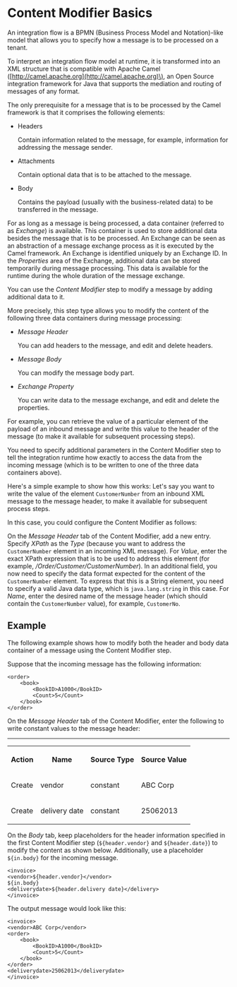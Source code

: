 <!-- loiob0576a824cdf46868fcc70fd9e697f16 -->

# Content Modifier Basics



An integration flow is a BPMN \(Business Process Model and Notation\)-like model that allows you to specify how a message is to be processed on a tenant.

To interpret an integration flow model at runtime, it is transformed into an XML structure that is compatible with Apache Camel \([http://camel.apache.org](http://camel.apache.org)\), an Open Source integration framework for Java that supports the mediation and routing of messages of any format.

The only prerequisite for a message that is to be processed by the Camel framework is that it comprises the following elements:

-   Headers

    Contain information related to the message, for example, information for addressing the message sender.

-   Attachments

    Contain optional data that is to be attached to the message.

-   Body

    Contains the payload \(usually with the business-related data\) to be transferred in the message.


For as long as a message is being processed, a data container \(referred to as *Exchange*\) is available. This container is used to store additional data besides the message that is to be processed. An Exchange can be seen as an abstraction of a message exchange process as it is executed by the Camel framework. An Exchange is identified uniquely by an Exchange ID. In the *Properties* area of the Exchange, additional data can be stored temporarily during message processing. This data is available for the runtime during the whole duration of the message exchange.

You can use the *Content Modifier* step to modify a message by adding additional data to it.

More precisely, this step type allows you to modify the content of the following three data containers during message processing:

-   *Message Header*

    You can add headers to the message, and edit and delete headers.

-   *Message Body*

    You can modify the message body part.

-   *Exchange Property*

    You can write data to the message exchange, and edit and delete the properties.


For example, you can retrieve the value of a particular element of the payload of an inbound message and write this value to the header of the message \(to make it available for subsequent processing steps\).

You need to specify additional parameters in the Content Modifier step to tell the integration runtime how exactly to access the data from the incoming message \(which is to be written to one of the three data containers above\).

Here's a simple example to show how this works: Let's say you want to write the value of the element `CustomerNumber` from an inbound XML message to the message header, to make it available for subsequent process steps.

In this case, you could configure the Content Modifier as follows:

On the *Message Header* tab of the Content Modifier, add a new entry. Specify *XPath* as the *Type* \(because you want to address the `CustomerNumber` element in an incoming XML message\). For *Value*, enter the exact XPath expression that is to be used to address this element \(for example, */Order/Customer/CustomerNumber*\). In an additional field, you now need to specify the data format expected for the content of the `CustomerNumber` element. To express that this is a String element, you need to specify a valid Java data type, which is `java.lang.string` in this case. For *Name*, enter the desired name of the message header \(which should contain the `CustomerNumber` value\), for example, `CustomerNo`.



## Example

The following example shows how to modify both the header and body data container of a message using the Content Modifier step.

Suppose that the incoming message has the following information:

```
<order>
	<book>
		<BookID>A1000</BookID>
		<Count>5</Count>
	</book>
</order>

```

On the *Message Header* tab of the Content Modifier, enter the following to write constant values to the message header:

****


<table>
<tr>
<th valign="top">

Action



</th>
<th valign="top">

Name



</th>
<th valign="top">

Source Type



</th>
<th valign="top">

Source Value



</th>
</tr>
<tr>
<td valign="top">

Create



</td>
<td valign="top">

vendor



</td>
<td valign="top">

constant



</td>
<td valign="top">

ABC Corp



</td>
</tr>
<tr>
<td valign="top">

Create



</td>
<td valign="top">

delivery date



</td>
<td valign="top">

constant



</td>
<td valign="top">

25062013



</td>
</tr>
</table>

On the *Body* tab, keep placeholders for the header information specified in the first Content Modifier step \(`${header.vendor}` and `${header.date}`\) to modify the content as shown below. Additionally, use a placeholder `${in.body}` for the incoming message.

```
<invoice>
<vendor>${header.vendor}</vendor>
${in.body}
<deliverydate>${header.delivery date}</delivery>
</invoice>

```

The output message would look like this:

```
<invoice>
<vendor>ABC Corp</vendor>
<order>
	<book>
		<BookID>A1000</BookID>
		<Count>5</Count>
	</book>
</order>
<deliverydate>25062013</deliverydate>
</invoice>

```

